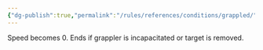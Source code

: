 ```yaml
---
{"dg-publish":true,"permalink":"/rules/references/conditions/grappled/"}
---
```


Speed becomes 0. Ends if grappler is incapacitated or target is removed.